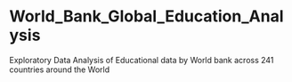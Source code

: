 # World_Bank_Global_Education_Analysis
Exploratory Data Analysis of Educational data by World bank across 241 countries around the World
